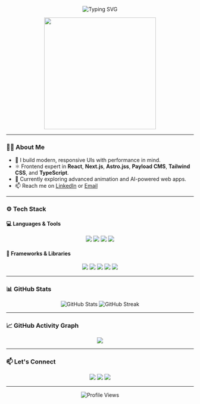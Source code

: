 <!-- Profile Header -->
<p align="center">
  <img src="https://readme-typing-svg.herokuapp.com?font=Fira+Code&size=24&pause=1000&center=true&width=435&lines=Hi+%F0%9F%91%8B%2C+I'm+a+Frontend+Developer;Passionate+about+UI%2FUX+%F0%9F%8E%A8;React+%7C+Next.js+%7C+Tailwind+%F0%9F%9A%80" alt="Typing SVG" />
</p>

<p align="center">
  <img src="https://media.giphy.com/media/qgQUggAC3Pfv687qPC/giphy.gif" width="300" />
</p>

---

### 🧑‍💻 About Me
- 🌱 I build modern, responsive UIs with performance in mind.
- ⚛️ Frontend expert in **React**, **Next.js**, **Astro.jss**, **Payload CMS**, **Tailwind CSS**, and **TypeScript**.
- 🚀 Currently exploring advanced animation and AI-powered web apps.
- 📫 Reach me on [LinkedIn](https://www.linkedin.com) or [Email](mailto:your@email.com)

---

### ⚙️ Tech Stack

#### 💻 Languages & Tools
<p align="center">
  <img src="https://img.shields.io/badge/HTML5-E34F26?style=flat-square&logo=html5&logoColor=white"/>
  <img src="https://img.shields.io/badge/CSS3-1572B6?style=flat-square&logo=css3&logoColor=white"/>
  <img src="https://img.shields.io/badge/JavaScript-F7DF1E?style=flat-square&logo=javascript&logoColor=black"/>
  <img src="https://img.shields.io/badge/TypeScript-3178C6?style=flat-square&logo=typescript&logoColor=white"/>
</p>

#### 🧰 Frameworks & Libraries
<p align="center">
  <img src="https://img.shields.io/badge/React-20232A?style=flat-square&logo=react&logoColor=61DAFB"/>
  <img src="https://img.shields.io/badge/Next.js-000000?style=flat-square&logo=nextdotjs&logoColor=white"/>
  <img src="https://img.shields.io/badge/Tailwind_CSS-38B2AC?style=flat-square&logo=tailwind-css&logoColor=white"/>
  <img src="https://img.shields.io/badge/Redux-593D88?style=flat-square&logo=redux&logoColor=white"/>
  <img src="https://img.shields.io/badge/Framer_Motion-0055FF?style=flat-square&logo=framer&logoColor=white"/>
</p>

---

### 📊 GitHub Stats

<p align="center">
  <img src="https://github-readme-stats.vercel.app/api?username=mkhaque1&show_icons=true&theme=tokyonight" alt="GitHub Stats"/>
  <img src="https://github-readme-streak-stats.herokuapp.com/?user=mkhaque1&theme=tokyonight" alt="GitHub Streak"/>
</p>

---

### 📈 GitHub Activity Graph

<p align="center">
  <img src="https://github-readme-activity-graph.cyclic.app/graph?username=your-username&theme=react-dark"/>
</p>

---

### 📫 Let's Connect

<p align="center">
  <a href="https://linkedin.com/in/your-profile"><img src="https://img.shields.io/badge/LinkedIn-blue?style=flat-square&logo=linkedin&logoColor=white"/></a>
  <a href="mailto:haquemmkhairul@mail.com"><img src="https://img.shields.io/badge/Gmail-D14836?style=flat-square&logo=gmail&logoColor=white"/></a>
  <a href="https://mkhaque.com"><img src="https://img.shields.io/badge/Portfolio-000?style=flat-square&logo=vercel&logoColor=white"/></a>
</p>

---

<!-- Visitor Count -->
<p align="center">
  <img src="https://komarev.com/ghpvc/?username=your-username&style=flat-square&color=blue" alt="Profile Views"/>
</p>
